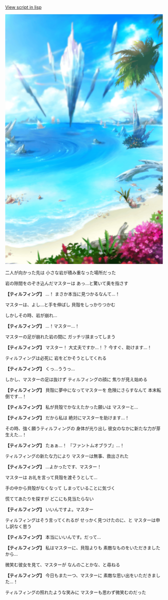 [View script in lisp](../scripts/210141103.txt)

![sea_beach_day.png](../images/backgrounds/sea_beach_day.png)

二人が向かった先は
小さな岩が積み重なった場所だった

岩の隙間をのぞき込んだマスターは
あっ…と驚いて奥を指さす

**【ティルフィング】**
…！
まさか本当に見つかるなんて…！

マスターは、よし…と手を伸ばし
貝殻をしっかりつかむ

しかしその時、岩が崩れ…

**【ティルフィング】**
…！マスター…！

マスターの足が崩れた岩の間に
ガッチリ挟まってしまう

**【ティルフィング】**
マスター！
大丈夫ですか…！？
今すぐ、助けます…！

ティルフィングは必死に
岩をどかそうとしてくれる

**【ティルフィング】**
くっ…ううっ…

しかし、マスターの足は抜けず
ティルフィングの顔に
焦りが見え始める

**【ティルフィング】**
貝殻に夢中になってマスターを
危険にさらすなんて
本末転倒です…！

**【ティルフィング】**
私が貝殻でかなえたかった願いは
マスターと…

**【ティルフィング】**
だから私は
絶対にマスターを助けます…！

その時、強く願うティルフィングの
身体が光り出し
彼女のなかに新たな力が芽生えた…！

**【ティルフィング】**
たぁぁ…！
『ファントムオブラブ』…！

ティルフィングの新たな力により
マスターは無事、救出された

**【ティルフィング】**
…よかったです、マスター！

マスターは
お礼を言って貝殻を渡そうとして…

手の中から貝殻がなくなって
しまっていることに気づく

慌ててあたりを探すが
どこにも見当たらない

**【ティルフィング】**
いいんですよ。マスター

ティルフィングはそう言ってくれるが
せっかく見つけたのに、と
マスターは申し訳なく思う

**【ティルフィング】**
本当にいいんです。だって…

**【ティルフィング】**
私はマスターに、貝殻よりも
素敵なものをいただきましたから…

微笑む彼女を見て、マスターが
なんのことかな、と尋ねる

**【ティルフィング】**
今日もまた一つ、マスターに
素敵な思い出をいただきました…！

ティルフィングの照れたような笑みに
マスターも思わず微笑むのだった
